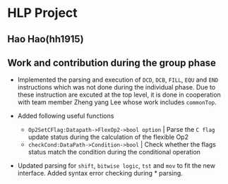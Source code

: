 # HLP Project  
## Hao Hao(hh1915)

## Work and contribution during the group phase 

* Implemented the parsing and execution of `DCD`, `DCB`, `FILL`, `EQU` and `END` instructions which was not done during the individual phase. Due to these instruction are excuted at the top level, it is done in cooperation with team member Zheng yang Lee whose work includes `commonTop`.   

* Added following useful functions
    * `Op2SetCFlag:Datapath->FlexOp2->bool option` | Parse the `C flag` update status during the calculation of the flexible Op2
    * `checkCond:DataPath->Condition->bool` | Check whether the flags status match the condition during the conditional operation

* Updated parsing for `shift`, `bitwise logic`, `tst` and `mov` to fit the new interface. Added syntax error checking during * parsing. 
    









